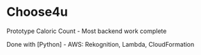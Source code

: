 # Choose4u

Prototype Caloric Count - Most backend work complete

Done with [Python] - AWS: Rekognition, Lambda, CloudFormation